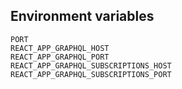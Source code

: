 ## Environment variables

```
PORT
REACT_APP_GRAPHQL_HOST
REACT_APP_GRAPHQL_PORT
REACT_APP_GRAPHQL_SUBSCRIPTIONS_HOST
REACT_APP_GRAPHQL_SUBSCRIPTIONS_PORT
```
